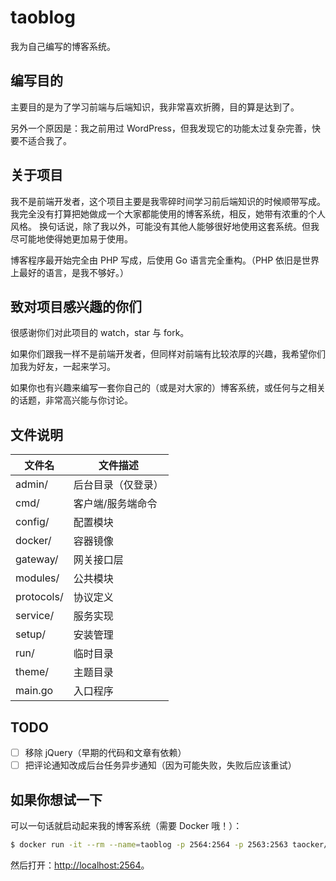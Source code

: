 # taoblog

我为自己编写的博客系统。

## 编写目的

主要目的是为了学习前端与后端知识，我非常喜欢折腾，目的算是达到了。

另外一个原因是：我之前用过 WordPress，但我发现它的功能太过复杂完善，快要不适合我了。

## 关于项目

我不是前端开发者，这个项目主要是我零碎时间学习前后端知识的时候顺带写成。我完全没有打算把她做成一个大家都能使用的博客系统，相反，她带有浓重的个人风格。
换句话说，除了我以外，可能没有其他人能够很好地使用这套系统。但我尽可能地使得她更加易于使用。

博客程序最开始完全由 PHP 写成，后使用 Go 语言完全重构。（PHP 依旧是世界上最好的语言，是我不够好。）

## 致对项目感兴趣的你们

很感谢你们对此项目的 watch，star 与 fork。

如果你们跟我一样不是前端开发者，但同样对前端有比较浓厚的兴趣，我希望你们加我为好友，一起来学习。

如果你也有兴趣来编写一套你自己的（或是对大家的）博客系统，或任何与之相关的话题，非常高兴能与你讨论。

## 文件说明

文件名|文件描述
------|--------
admin/      | 后台目录（仅登录）
cmd/        | 客户端/服务端命令
config/     | 配置模块
docker/     | 容器镜像
gateway/    | 网关接口层
modules/    | 公共模块
protocols/  | 协议定义
service/    | 服务实现
setup/      | 安装管理
run/        | 临时目录
theme/      | 主题目录
main.go     | 入口程序

## TODO

- [ ] 移除 jQuery（早期的代码和文章有依赖）
- [ ] 把评论通知改成后台任务异步通知（因为可能失败，失败后应该重试）

## 如果你想试一下

可以一句话就启动起来我的博客系统（需要 Docker 哦！）：

```bash
$ docker run -it --rm --name=taoblog -p 2564:2564 -p 2563:2563 taocker/taoblog:amd64-latest
```

然后打开：<http://localhost:2564>。

